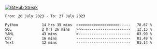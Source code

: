 [![GitHub Streak](https://streak-stats.demolab.com?user=renren-017&theme=sea&hide_border=true&background=DD272700)](https://git.io/streak-stats)

<!--START_SECTION:waka-->

```txt
From: 20 July 2023 - To: 27 July 2023

Python           14 hrs 35 mins  >>>>>>>>>>>>>>>>>>>>-----   78.67 %
SQL              2 hrs 26 mins   >>>----------------------   13.15 %
YAML             43 mins         >------------------------   03.90 %
CSV              16 mins         -------------------------   01.49 %
Text             12 mins         -------------------------   01.14 %
```

<!--END_SECTION:waka-->
